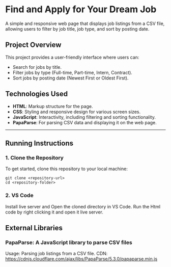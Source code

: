 # Find and Apply for Your Dream Job

A simple and responsive web page that displays job listings from a CSV file, allowing users to filter by job title, job type, and sort by posting date.

## Project Overview

This project provides a user-friendly interface where users can:
- Search for jobs by title.
- Filter jobs by type (Full-time, Part-time, Intern, Contract).
- Sort jobs by posting date (Newest First or Oldest First).

## Technologies Used
- **HTML**: Markup structure for the page.
- **CSS**: Styling and responsive design for various screen sizes.
- **JavaScript**: Interactivity, including filtering and sorting functionality.
- **PapaParse**: For parsing CSV data and displaying it on the web page.

---

## Running Instructions

### 1. Clone the Repository

To get started, clone this repository to your local machine:

```
git clone <repository-url>
cd <repository-folder>
```

### 2. VS Code

Install live server and Open the cloned directory in VS Code.
Run the Html code by right clicking it and open it live server.

## External Libraries

### PapaParse: A JavaScript library to parse CSV files
Usage: Parsing job listings from a CSV file.
CDN: https://cdnjs.cloudflare.com/ajax/libs/PapaParse/5.3.0/papaparse.min.js

